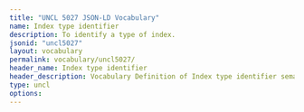 ```yaml
---
title: "UNCL 5027 JSON-LD Vocabulary"
name: Index type identifier
description: To identify a type of index.
jsonid: "uncl5027"
layout: vocabulary
permalink: vocabulary/uncl5027/
header_name: Index type identifier
header_description: Vocabulary Definition of Index type identifier semantics in HTML format. JSON-LD format is available at [uncl5027.jsonld](https://edi3.org/vocabulary/uncl5027.jsonld)
type: uncl
options:
---
```

